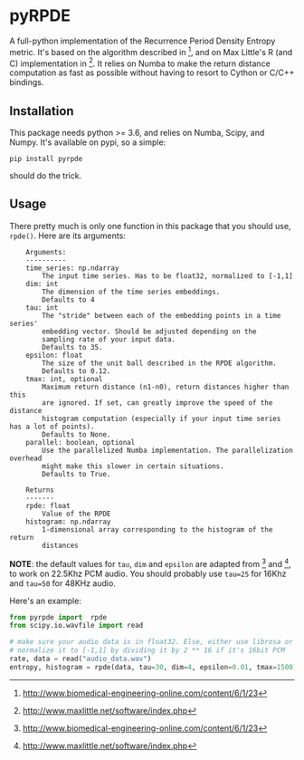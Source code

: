 # pyRPDE

A full-python implementation of the Recurrence Period Density Entropy metric.
It's based on the algorithm described in [^1], and on Max Little's 
R (and C) implementation in [^2]. It relies on Numba to make the return distance computation
as fast as possible without having to resort to Cython or C/C++ bindings.

## Installation

This package needs python >= 3.6, and relies on Numba, Scipy, and Numpy.
It's available on pypi, so a simple:

```shell
pip install pyrpde
```

should do the trick.

## Usage

There pretty much is only one function in this package that you should use, `rpde()`.
Here are its arguments:

```
    Arguments:
    ----------
    time_series: np.ndarray
        The input time series. Has to be float32, normalized to [-1,1]
    dim: int
        The dimension of the time series embeddings. 
        Defaults to 4
    tau: int
        The "stride" between each of the embedding points in a time series'
        embedding vector. Should be adjusted depending on the
        sampling rate of your input data.
        Defaults to 35.
    epsilon: float
        The size of the unit ball described in the RPDE algorithm.
        Defaults to 0.12.
    tmax: int, optional
        Maximum return distance (n1-n0), return distances higher than this
        are ignored. If set, can greatly improve the speed of the distance
        histogram computation (especially if your input time series has a lot of points).
        Defaults to None.
    parallel: boolean, optional
        Use the parallelized Numba implementation. The parallelization overhead
        might make this slower in certain situations. 
        Defaults to True.
    
    Returns
    -------
    rpde: float
        Value of the RPDE
    histogram: np.ndarray
        1-dimensional array corresponding to the histogram of the return
        distances
```

**NOTE**: the default values for `tau`, `dim` and `epsilon` are adapted from [^1] and [^2],
 to work on 22.5Khz PCM audio. You should probably use `tau=25` for 16Khz and `tau=50`
 for 48KHz audio. 

Here's an example: 

```python
from pyrpde import  rpde
from scipy.io.wavfile import read

# make sure your audio data is in float32. Else, either use librosa or 
# normalize it to [-1,1] by dividing it by 2 ** 16 if it's 16bit PCM
rate, data = read("audio_data.wav")
entropy, histogram = rpde(data, tau=30, dim=4, epsilon=0.01, tmax=1500)

```

[^1]: http://www.biomedical-engineering-online.com/content/6/1/23
[^2]: http://www.maxlittle.net/software/index.php
